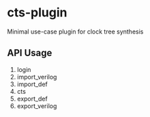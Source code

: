 # cts-plugin
Minimal use-case plugin for clock tree synthesis

## API Usage
1. login
2. import_verilog
3. import_def
4. cts
5. export_def
6. export_verilog
